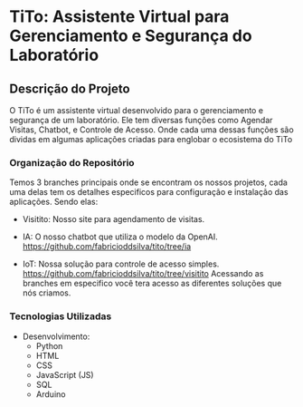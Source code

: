 # TiTo: Assistente Virtual para Gerenciamento e Segurança do Laboratório

## Descrição do Projeto
O TiTo é um assistente virtual desenvolvido para o gerenciamento e segurança de um laboratório. Ele tem diversas funções como Agendar Visitas, Chatbot, e Controle de Acesso. Onde cada uma dessas funções são dividas em algumas aplicações criadas para englobar o ecosistema do TiTo 

### Organização do Repositório
Temos 3 branches principais onde se encontram os nossos projetos, cada uma delas tem os detalhes especificos para configuração e instalação das aplicações. 
Sendo elas:
- Visitito: Nosso site para agendamento de visitas.
   
- IA: O nosso chatbot que utiliza o modelo da OpenAI. https://github.com/fabricioddsilva/tito/tree/ia
  
- IoT: Nossa solução para controle de acesso simples. https://github.com/fabricioddsilva/tito/tree/visitito
Acessando as branches em especifico você tera acesso as diferentes soluções que nós criamos.
  
### Tecnologias Utilizadas
- Desenvolvimento:
  - Python
  - HTML
  - CSS
  - JavaScript (JS)
  - SQL
  - Arduino
    

